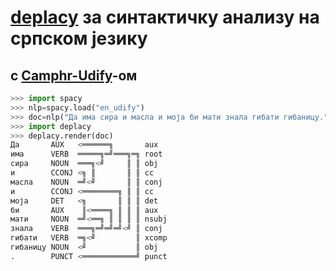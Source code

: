 # [deplacy](https://koichiyasuoka.github.io/deplacy/) за синтактичку анализу на српском језику

## с [Camphr-Udify](https://camphr.readthedocs.io/en/latest/notes/udify.html)-ом

```py
>>> import spacy
>>> nlp=spacy.load("en_udify")
>>> doc=nlp("Да има сира и масла и моја би мати знала гибати гибаницу.")
>>> import deplacy
>>> deplacy.render(doc)
Да       AUX   <══════╗       aux
има      VERB  ═════╗═╝═══╗═╗ root
сира     NOUN  ═══╗<╝     ║ ║ obj
и        CCONJ <╗ ║       ║ ║ cc
масла    NOUN  ═╝<╝       ║ ║ conj
и        CCONJ <════════╗ ║ ║ cc
моја     DET   <╗       ║ ║ ║ det
би       AUX    ║<════╗ ║ ║ ║ aux
мати     NOUN  ═╝<══╗ ║ ║ ║ ║ nsubj
знала    VERB  ═══╗═╝═╝═╝<╝ ║ conj
гибати   VERB  ═╗<╝         ║ xcomp
гибаницу NOUN  <╝           ║ obj
.        PUNCT <════════════╝ punct
```

